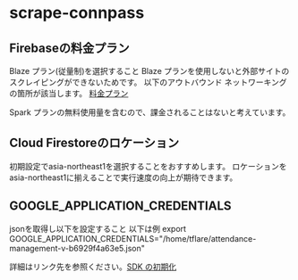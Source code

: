 # scrape-connpass

## Firebaseの料金プラン

Blaze プラン(従量制)を選択すること
Blaze プランを使用しないと外部サイトのスクレイピングができないためです。
以下のアウトバウンド ネットワーキングの箇所が該当します。
[料金プラン](https://firebase.google.com/pricing?hl=ja)

Spark プランの無料使用量を含むので、課金されることはないと考えています。

## Cloud Firestoreのロケーション
初期設定でasia-northeast1を選択することをおすすめします。
ロケーションをasia-northeast1に揃えることで実行速度の向上が期待できます。

## GOOGLE_APPLICATION_CREDENTIALS
jsonを取得し以下を設定すること
以下は例
export GOOGLE_APPLICATION_CREDENTIALS="/home/tflare/attendance-management-v-b6929f4a63e5.json"

詳細はリンク先を参照ください。[SDK の初期化](https://firebase.google.com/docs/admin/setup?hl=ja#initialize_the_sdk)
